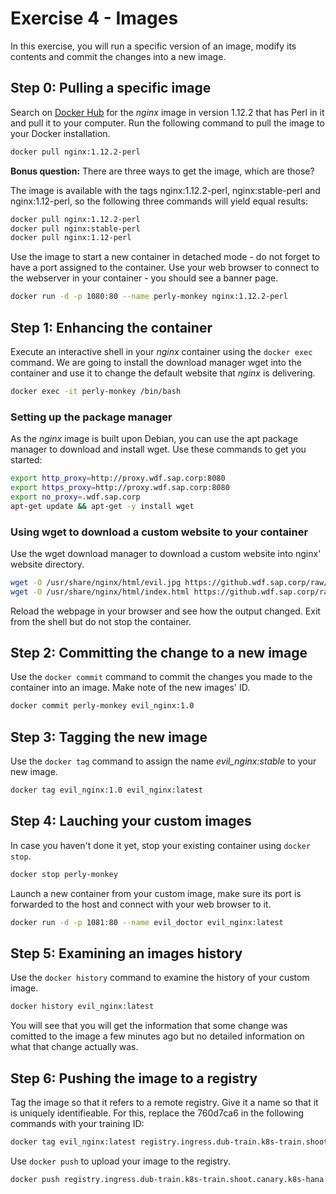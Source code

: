 # Exercise 4 - Images

In this exercise, you will run a specific version of an image, modify its contents and commit the changes into a new image.

## Step 0: Pulling a specific image

Search on [Docker Hub](https://hub.docker.com) for the _nginx_ image in version 1.12.2 that has Perl in it and pull it to your computer.
Run the following command to pull the image to your Docker installation.

```bash
docker pull nginx:1.12.2-perl
```

**Bonus question:** There are three ways to get the image, which are those?

The image is available with the tags nginx:1.12.2-perl, nginx:stable-perl and nginx:1.12-perl, so the following three commands will yield equal results:

```bash
docker pull nginx:1.12.2-perl
docker pull nginx:stable-perl
docker pull nginx:1.12-perl
```

Use the image to start a new container in detached mode - do not forget to have a port assigned to the container. Use your web browser to connect to the webserver in your container - you should see a banner page.

```bash
docker run -d -p 1080:80 --name perly-monkey nginx:1.12.2-perl
```

## Step 1: Enhancing the container

Execute an interactive shell in your _nginx_ container using the `docker exec` command. We are going to install the download manager wget into the container and use it to change the default website that _nginx_ is delivering.

```bash
docker exec -it perly-monkey /bin/bash
```

### Setting up the package manager

As the _nginx_ image is built upon Debian, you can use the apt package manager to download and install wget. Use these commands to get you started:

```bash
export http_proxy=http://proxy.wdf.sap.corp:8080
export https_proxy=http://proxy.wdf.sap.corp:8080
export no_proxy=.wdf.sap.corp
apt-get update && apt-get -y install wget
```

### Using wget to download a custom website to your container

Use the wget download manager to download a custom website into nginx' website directory.

```bash
wget -O /usr/share/nginx/html/evil.jpg https://github.wdf.sap.corp/raw/slvi/docker-k8s-training/master/docker/res/evil.jpg
wget -O /usr/share/nginx/html/index.html https://github.wdf.sap.corp/raw/slvi/docker-k8s-training/master/docker/res/evil.html
```

Reload the webpage in your browser and see how the output changed. Exit from the shell but do not stop the container.

## Step 2: Committing the change to a new image

Use the `docker commit` command to commit the changes you made to the container into an image. Make note of the new images' ID.

```bash
docker commit perly-monkey evil_nginx:1.0
```

## Step 3: Tagging the new image

Use the `docker tag` command to assign the name *evil_nginx:stable* to your new image.

```bash
docker tag evil_nginx:1.0 evil_nginx:latest
```

## Step 4: Lauching your custom images

In case you haven't done it yet, stop your existing container using `docker stop`. 

```bash
docker stop perly-monkey
```

Launch a new container from your custom image, make sure its port is forwarded to the host and connect with your web browser to it.

```bash
docker run -d -p 1081:80 --name evil_doctor evil_nginx:latest
```

## Step 5: Examining an images history

Use the `docker history` command to examine the history of your custom image.

```bash
docker history evil_nginx:latest
```

You will see that you will get the information that some change was comitted to the image a few minutes ago but no detailed information on what that change actually was.

## Step 6: Pushing the image to a registry

Tag the image so that it refers to a remote registry. Give it a name so that it is uniquely identifieable. For this, replace the 760d7ca6 in the following commands with your training ID:

```bash
docker tag evil_nginx:latest registry.ingress.dub-train.k8s-train.shoot.canary.k8s-hana.ondemand.com/evil_nginx:760d7ca6
```

Use `docker push` to upload your image to the registry.

```bash
docker push registry.ingress.dub-train.k8s-train.shoot.canary.k8s-hana.ondemand.com/evil_nginx:760d7ca6
```
